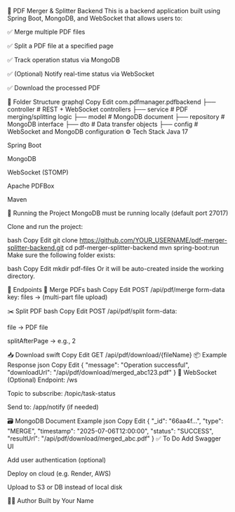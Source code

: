 📄 PDF Merger & Splitter Backend
This is a backend application built using Spring Boot, MongoDB, and WebSocket that allows users to:

✅ Merge multiple PDF files

✅ Split a PDF file at a specified page

✅ Track operation status via MongoDB

✅ (Optional) Notify real-time status via WebSocket

✅ Download the processed PDF

📁 Folder Structure
graphql
Copy
Edit
com.pdfmanager.pdfbackend
├── controller       # REST + WebSocket controllers
├── service          # PDF merging/splitting logic
├── model            # MongoDB document
├── repository       # MongoDB interface
├── dto              # Data transfer objects
├── config           # WebSocket and MongoDB configuration
⚙️ Tech Stack
Java 17

Spring Boot

MongoDB

WebSocket (STOMP)

Apache PDFBox

Maven

🚀 Running the Project
MongoDB must be running locally (default port 27017)

Clone and run the project:

bash
Copy
Edit
git clone https://github.com/YOUR_USERNAME/pdf-merger-splitter-backend.git
cd pdf-merger-splitter-backend
mvn spring-boot:run
Make sure the following folder exists:

bash
Copy
Edit
mkdir pdf-files
Or it will be auto-created inside the working directory.

🔐 Endpoints
📨 Merge PDFs
bash
Copy
Edit
POST /api/pdf/merge
form-data key: files → (multi-part file upload)

✂️ Split PDF
bash
Copy
Edit
POST /api/pdf/split
form-data:

file → PDF file

splitAfterPage → e.g., 2

📥 Download
swift
Copy
Edit
GET /api/pdf/download/{fileName}
📦 Example Response
json
Copy
Edit
{
"message": "Operation successful",
"downloadUrl": "/api/pdf/download/merged_abc123.pdf"
}
📡 WebSocket (Optional)
Endpoint: /ws

Topic to subscribe: /topic/task-status

Send to: /app/notify (if needed)

🗃 MongoDB Document Example
json
Copy
Edit
{
"_id": "66aa4f...",
"type": "MERGE",
"timestamp": "2025-07-06T12:00:00",
"status": "SUCCESS",
"resultUrl": "/api/pdf/download/merged_abc.pdf"
}
✅ To Do
Add Swagger UI

Add user authentication (optional)

Deploy on cloud (e.g. Render, AWS)

Upload to S3 or DB instead of local disk

👨‍💻 Author
Built by Your Name